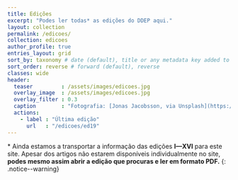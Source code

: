 ```yaml
---
title: Edições
excerpt: "Podes ler todas* as edições do DDEP aqui."
layout: collection
permalink: /edicoes/
collection: edicoes
author_profile: true
entries_layout: grid
sort_by: taxonomy # date (default), title or any metadata key added to the collection's documents
sort_order: reverse # forward (default), reverse
classes: wide
header:
  teaser         : /assets/images/edicoes.jpg
  overlay_image  : /assets/images/edicoes.jpg
  overlay_filter : 0.3
  caption        : "Fotografia: [Jonas Jacobsson, via Unsplash](https://unsplash.com/photos/0FRJ2SCuY4k)"
  actions:
    - label : "Última edição"
      url   : "/edicoes/ed19"
---
```


\* Ainda estamos a transportar a informação das edições **I—XVI** para este site. Apesar dos artigos não estarem disponíveis individualmente no site, **podes mesmo assim abrir a edição que procuras e ler em formato PDF.**
{: .notice--warning}